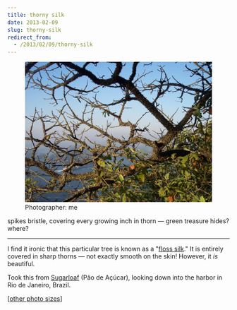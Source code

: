 ```yaml
---
title: thorny silk
date: 2013-02-09
slug: thorny-silk
redirect_from:
  - /2013/02/09/thorny-silk
---
```


<figure>
<img src="assets/thorny-silk.jpg" />
<figcaption>Photographer: me</figcaption>
</figure>

<p class="haiku">spikes bristle, covering
every growing inch in thorn &mdash; 
green treasure hides? where?</p>

<hr>

I find it ironic that this particular tree is known as a "<a href="https://en.wikipedia.org/wiki/Floss_silk_tree" target="_blank">floss silk</a>." It is entirely covered in sharp thorns &mdash; not exactly smooth on the skin! However, it <em>is</em> beautiful.

Took this from <a href="https://en.wikipedia.org/wiki/Sugarloaf_Mountain_(Brazil)" target="_blank">Sugarloaf</a> (Pão de Açúcar), looking down into the harbor in Rio de Janeiro, Brazil.

[<a href="https://www.flickr.com/photos/daniel_hardman/1414044050/sizes/l" target="_blank">other photo sizes</a>]